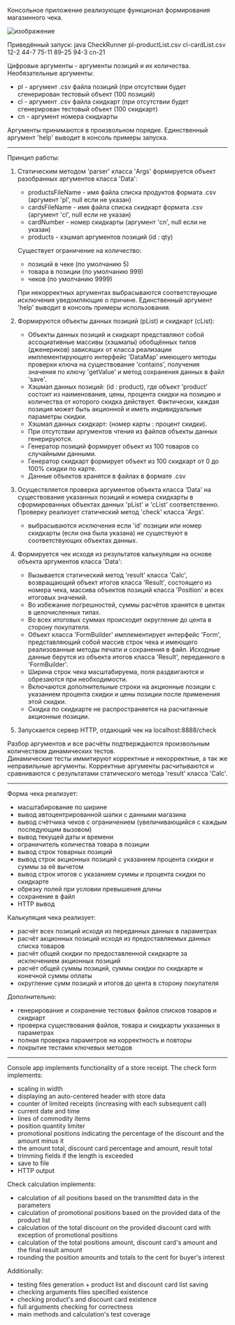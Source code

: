 Консольное приложение реализующее функционал формирования магазинного чека.

![изображение](https://user-images.githubusercontent.com/59832216/169829469-1f73f7cb-dd0f-4197-8ae6-d22d664264b5.png)

Приведённый запуск:
java CheckRunner pl-productList.csv cl-cardList.csv 12-2 44-7 75-11 89-25 94-3 cn-21

Цифровые аргументы - аргументы позиций и их количества.
Необязательные аргументы:

 - pl - аргумент .csv файла позиций (при отсутствии будет сгенерирован тестовый объект (100 позиций)
 - сl - аргумент .csv файла скидкарт (при отсутствии будет сгенерирован тестовый объект (100 скидкарт)
 - cn - аргумент номера скидкарты

Аргументы принимаются в произвольном порядке.
Единственный аргумент 'help' выводит в консоль примеры запуска.

-------------------------------------------------------------------------------------------------------------------

Принцип работы:

1. Статическим методом 'parser' класса 'Args' формируется объект разобранных аргументов класса 'Data':

    - productsFileName - имя файла списка продуктов формата .csv (аргумент 'pl', null если не указан)
    - cardsFileName - имя файла списка скидкарт формата .csv (аргумент 'cl', null если не указан)
    - cardNumber - номер скидкарты (аргумент 'cn', null если не указан)
    - products - хэшмап аргументов позиций (id : qty)

   Существует ограничение на количество:
    - позиций в чеке (по умолчанию 5)
    - товара в позиции (по умолчанию 999)
    - чеков (по умолчанию 9999)

   При некорректных аргументах выбрасываются соответствующие исключения уведомляющие о причине.
   Единственный аргумент 'help' выводит в консоль примеры использования.

2. Формируются объекты данных позиций (pList) и скидкарт (cList):

    - Объекты данных позиций и скидкарт представляют собой ассоциативные массивы (хэшмапы) обобщённых типов
      (дженериков) зависящих от класса реализации имплементирующего интерфейс 'DataMap' имеющего методы
      проверки ключа на существование 'contains', получения значения по ключу 'getValue' и метод сохранения
      данных в файл 'save'.
    - Хэшмап данных позиций: (id : product), где объект 'product' состоит из наименования, цены, процента скидки
      на позицию и количества от которого скидка действует. Фактически, каждая позиция может быть акционной и
      иметь индивидуальные параметры скидки.
    - Хэшмап данных скидкарт: (номер карты : процент скидки).
    - При отсутствии аргументов чтения из файлов объекты данных генерируются.
    - Генератор позиций формирует объект из 100 товаров со случайными данными.
    - Генератор скидкарт формирует объект из 100 скидкарт от 0 до 100% скидки по карте.
    - Данные объектов хранятся в файлах в формате .csv

3. Осуществляется проверка аргументов объекта класса 'Data' на существование указанных позиций
   и номера скидкарты в сформированных объектах данных 'pList' и 'cList' соответственно.
   Проверку реализует статический метод 'check' класса 'Args'.

    - выбрасываются исключения если 'id' позиции или номер скидкарты (если она была указана)
      не существуют в соответствующих объектах данных.

4. Формируется чек исходя из результатов калькуляции на основе объекта аргументов класса 'Data':

    - Вызывается статический метод 'result' класса 'Calc', возвращающий объект итогов класса 'Result',
      состоящего из номера чека, массива объектов позиций класса 'Position' и всех итоговых значений.
    - Во избежание погрешностей, суммы расчётов хранятся в центах в целочисленных типах.
    - Во всех итоговых суммах происходит округление до цента в сторону покупателя.
    - Объект класса 'FormBuilder' имплементирует интерфейс 'Form', представляющий собой массив
      строк чека и имеющего реализованные методы печати и сохранения в файл.
      Исходные данные берутся из объекта итогов класса 'Result', переданного в 'FormBuilder'.
    - Ширина строк чека масштабируема, поля раздвигаются и обрезаются при необходимости.
    - Включаются дополнительные строки на акционные позиции с указанием процента скидки и
      цены позиции после применения этой скидки.
    - Скидка по скидкарте не распространяется на расчитанные акционные позиции.

5. Запускается сервер HTTP, отдающий чек на localhost:8888/check

Разбор аргументов и все расчёты подтверждаются произвольным количеством динамических тестов.   
Динамические тесты иммитируют корректные и некорректные, а так же неправильные аргументы.
Корректные аргументы расчитываются и сравниваются с результатами статического метода
'result' класса 'Calc'.

-------------------------------------------------------------------------------------------------------------------

Форма чека реализует:

- масштабирование по ширине
- вывод автоцентрированной шапки с данными магазина
- вывод счётчика чеков с ограничением (увеличивающийся с каждым последующим вызовом)
- вывод текущей даты и времени
- ограничитель количества товара в позиции
- вывод строк товарных позиций
- вывод строк акционных позиций с указанием процента скидки и суммы за её вычетом
- вывод строк итогов с указанием суммы и процента скидки по скидкарте
- обрезку полей при условии превышения длины
- сохранение в файл
- HTTP вывод

Калькуляция чека реализует:

- расчёт всех позиций исходя из переданных данных в параметрах
- расчёт акционных позиций исходя из предоставляемых данных списка товаров
- расчёт общей скидки по предоставленной скидкарте за исключением акционных позиций
- расчёт общей суммы позиций, суммы скидки по скидкарте и конечной суммы оплаты
- округление сумм позиций и итогов до цента в сторону покупателя

Дополнительно:

- генерирование и сохранение тестовых файлов списков товаров и скидкарт
- проверка существования файлов, товара и скидкарты указанных в параметрах
- полная проверка параметров на корректность и повторы
- покрытие тестами ключевых методов

-------------------------------------------------------------------------------------------------------------------

Console app implements functionality of a store receipt.
The check form implements:

- scaling in width
- displaying an auto-centered header with store data
- counter of limited receipts (increasing with each subsequent call)
- current date and time
- lines of commodity items
- position quantity limiter
- promotional positions indicating the percentage of the discount and the amount minus it
- the amount total, discount card percentage and amount, result total
- trimming fields if the length is exceeded
- save to file
- HTTP output

Check calculation implements:

- calculation of all positions based on the transmitted data in the parameters
- calculation of promotional positions based on the provided data of the product list
- calculation of the total discount on the provided discount card with exception of promotional positions
- calculation of the total positions amount, discount card's amount and the final result amount
- rounding the position amounts and totals to the cent for buyer's interest

Additionally:

- testing files generation + product list and discount card list saving
- checking arguments files specified existence
- checking product's and discount card existence
- full arguments checking for correctness
- main methods and calculation's test coverage